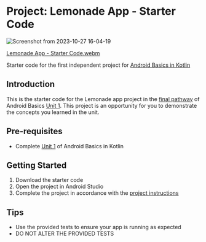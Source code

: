 Project: Lemonade App - Starter Code
==================================

![Screenshot from 2023-10-27 16-04-19](https://github.com/gnsisec/android-basics-kotlin-lemonade-app/assets/13971631/91c45639-8014-465c-81ab-987d21148587)

[Lemonade App - Starter Code.webm](https://github.com/gnsisec/android-basics-kotlin-lemonade-app/assets/13971631/de17803e-930a-4035-932a-28fe00b7736c)

Starter code for the first independent project for [Android Basics in Kotlin](https://developer.android.com/courses/android-basics-kotlin/course)

Introduction
------------

This is the starter code for the Lemonade app project in the [final pathway](https://developer.android.com/courses/pathways/android-basics-kotlin-four) of Android Basics [Unit 1](https://developer.android.com/courses/android-basics-kotlin/unit-1). This project is an opportunity for you to demonstrate the concepts you learned in the unit.

Pre-requisites
--------------

- Complete [Unit 1](https://developer.android.com/courses/android-basics-kotlin/unit-1) of Android Basics in Kotlin

Getting Started
---------------

1. Download the starter code
2. Open the project in Android Studio
3. Complete the project in accordance with the [project instructions](https://developer.android.com/codelabs/basic-android-kotlin-training-project-lemonade)

Tips
----

- Use the provided tests to ensure your app is running as expected
- DO NOT ALTER THE PROVIDED TESTS

